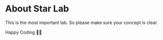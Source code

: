 # About Star Lab

This is the most important lab. So please make sure your concept is clear. 

Happy Coding 👨‍💻
